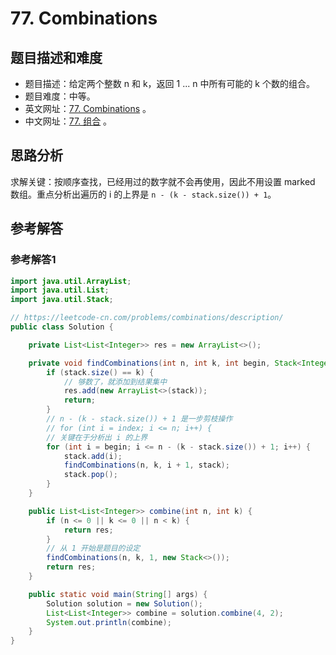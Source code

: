 # 77. Combinations

## 题目描述和难度
+ 题目描述：给定两个整数 n 和 k，返回 1 ... n 中所有可能的 k 个数的组合。
+ 题目难度：中等。
+ 英文网址：[77. Combinations](https://leetcode.com/problems/combinations/description/)  。
+ 中文网址：[77. 组合](https://leetcode-cn.com/problems/combinations/description/)  。
## 思路分析
求解关键：按顺序查找，已经用过的数字就不会再使用，因此不用设置 marked 数组。重点分析出遍历的 i 的上界是 `n - (k - stack.size()) + 1`。

## 参考解答
### 参考解答1

```java
import java.util.ArrayList;
import java.util.List;
import java.util.Stack;

// https://leetcode-cn.com/problems/combinations/description/
public class Solution {

    private List<List<Integer>> res = new ArrayList<>();

    private void findCombinations(int n, int k, int begin, Stack<Integer> stack) {
        if (stack.size() == k) {
            // 够数了，就添加到结果集中
            res.add(new ArrayList<>(stack));
            return;
        }
        // n - (k - stack.size()) + 1 是一步剪枝操作
        // for (int i = index; i <= n; i++) {
        // 关键在于分析出 i 的上界
        for (int i = begin; i <= n - (k - stack.size()) + 1; i++) {
            stack.add(i);
            findCombinations(n, k, i + 1, stack);
            stack.pop();
        }
    }

    public List<List<Integer>> combine(int n, int k) {
        if (n <= 0 || k <= 0 || n < k) {
            return res;
        }
        // 从 1 开始是题目的设定
        findCombinations(n, k, 1, new Stack<>());
        return res;
    }

    public static void main(String[] args) {
        Solution solution = new Solution();
        List<List<Integer>> combine = solution.combine(4, 2);
        System.out.println(combine);
    }
}
```